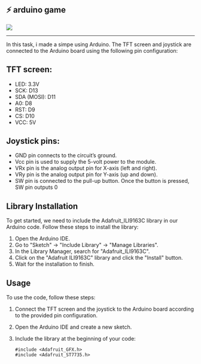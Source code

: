 
## ⚡ arduino game

![](https://imagizer.imageshack.com/img922/6973/aFumeW.png)

---
In this task, i made a simpe using Arduino. The TFT screen and joystick are connected to the Arduino board using the following pin configuration:
## TFT screen:
- LED: 3.3V
- SCK: D13
- SDA (MOSI): D11
- A0: D8
- RST: D9
- CS: D10
- VCC: 5V

## Joystick pins: 
- GND pin connects to the circuit’s ground.
- Vcc pin is used to supply the 5-volt power to the module.
- VRx pin is the analog output pin for X-axis (left and right).
- VRy pin is the analog output pin for Y-axis (up and down).
- SW pin is connected to the pull-up button. Once the button is pressed, SW pin outputs 0

## Library Installation

To get started, we need to include the Adafruit_ILI9163C library in our Arduino code. Follow these steps to install the library:

1. Open the Arduino IDE.
2. Go to "Sketch" -> "Include Library" -> "Manage Libraries".
3. In the Library Manager, search for "Adafruit_ILI9163C".
4. Click on the "Adafruit ILI9163C" library and click the "Install" button.
5. Wait for the installation to finish.

## Usage

To use the code, follow these steps:

1. Connect the TFT screen and the joystick to the Arduino board according to the provided pin configuration.
2. Open the Arduino IDE and create a new sketch.
3. Include the library at the beginning of your code:

   ```libaries
   #include <Adafruit_GFX.h>
   #include <Adafruit_ST7735.h>


